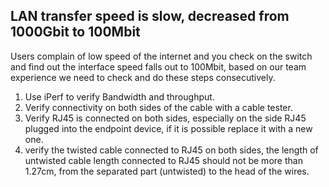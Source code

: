 ## LAN transfer speed is slow, decreased from 1000Gbit to 100Mbit
Users complain of low speed of the internet and you check on the switch and find out the interface speed falls out to 100Mbit, based on our team experience we need to check and do these steps consecutively.</br>
1. Use iPerf to verify Bandwidth and throughput.</br>
2. Verify connectivity on both sides of the cable with a cable tester.</br>
3. Verify RJ45 is connected on both sides, especially on the side RJ45 plugged into the endpoint device, if it is possible replace it with a new one. </br>
4. verify the twisted cable connected to RJ45 on both sides, the length of untwisted cable length connected to RJ45 should not be more than 1.27cm, from the separated part (untwisted) to the head of the wires.</br>
